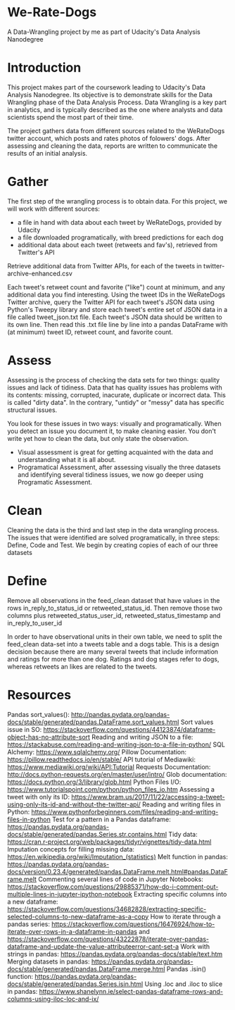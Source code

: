 # We-Rate-Dogs
A Data-Wrangling project by me as part of Udacity's Data Analysis Nanodegree
# Introduction
This project makes part of the coursework leading to Udacity's Data Analysis Nanodegree. Its objective is to demonstrate skills for the Data Wrangling phase of the Data Analysis Process. Data Wrangling is a key part in analytics, and is typically described as the one where analysts and data scientists spend the most part of their time.

The project gathers data from different sources related to the WeRateDogs twitter account, which posts and rates photos of folowers' dogs. After assessing and cleaning the data, reports are written to communicate the results of an initial analysis.
# Gather
The first step of the wrangling process is to obtain data. For this project, we will work with different sources:

- a file in hand with data about each tweet by WeRateDogs, provided by Udacity
- a file downloaded programatically, with breed predictions for each dog
- additional data about each tweet (retweets and fav's), retrieved from Twitter's API

Retrieve additional data from Twitter APIs, for each of the tweets in twitter-archive-enhanced.csv

Each tweet's retweet count and favorite ("like") count at minimum, and any additional data you find interesting. Using the tweet IDs in the WeRateDogs Twitter archive, query the Twitter API for each tweet's JSON data using Python's Tweepy library and store each tweet's entire set of JSON data in a file called tweet_json.txt file. Each tweet's JSON data should be written to its own line. Then read this .txt file line by line into a pandas DataFrame with (at minimum) tweet ID, retweet count, and favorite count.

# Assess
Assessing is the process of checking the data sets for two things: quality issues and lack of tidiness. Data that has quality issues has problems with its contents: missing, corrupted, inacurate, duplicate or incorrect data. This is called "dirty data". In the contrary, "untidy" or "messy" data has specific structural issues.

You look for these issues in two ways: visually and programatically. When you detect an issue you document it, to make cleaning easier. You don't write yet how to clean the data, but only state the observation.

- Visual assessment is great for getting acquainted with the data and understanding what it is all about.
- Programatical Assessment, after assessing visually the three datasets and identifying several tidiness issues, we now go deeper using Programatic Assessment.

# Clean
Cleaning the data is the third and last step in the data wrangling process. The issues that were identified are solved programatically, in three steps: Define, Code and Test. We begin by creating copies of each of our three datasets

# Define
Remove all observations in the feed_clean dataset that have values in the rows in_reply_to_status_id or retweeted_status_id. Then remove those two columns plus retweeted_status_user_id, retweeted_status_timestamp and in_reply_to_user_id

In order to have observational units in their own table, we need to split the feed_clean data-set into a tweets table and a dogs table. This is a design decision because there are many several tweets that include information and ratings for more than one dog. Ratings and dog stages refer to dogs, whereas retweets an likes are related to the tweets.

# Resources
Pandas sort_values(): http://pandas.pydata.org/pandas-docs/stable/generated/pandas.DataFrame.sort_values.html
Sort values issue in SO: https://stackoverflow.com/questions/44123874/dataframe-object-has-no-attribute-sort
Reading and writing JSON to a file: https://stackabuse.com/reading-and-writing-json-to-a-file-in-python/
SQL Alchemy: https://www.sqlalchemy.org/
Pillow Documentation: https://pillow.readthedocs.io/en/stable/
API tutorial of Mediawiki: https://www.mediawiki.org/wiki/API:Tutorial
Requests Documentation: http://docs.python-requests.org/en/master/user/intro/
Glob documentation: https://docs.python.org/3/library/glob.html
Python Files I/O: https://www.tutorialspoint.com/python/python_files_io.htm
Assessing a tweet with only its ID: https://www.bram.us/2017/11/22/accessing-a-tweet-using-only-its-id-and-without-the-twitter-api/
Reading and writing files in Python: https://www.pythonforbeginners.com/files/reading-and-writing-files-in-python
Test for a pattern in a Pandas dataframe: https://pandas.pydata.org/pandas-docs/stable/generated/pandas.Series.str.contains.html
Tidy data: https://cran.r-project.org/web/packages/tidyr/vignettes/tidy-data.html
Imputation concepts for filling missing data: https://en.wikipedia.org/wiki/Imputation_(statistics)
Melt function in pandas: https://pandas.pydata.org/pandas-docs/version/0.23.4/generated/pandas.DataFrame.melt.html#pandas.DataFrame.melt
Commenting several lines of code in Jupyter Notebooks: https://stackoverflow.com/questions/29885371/how-do-i-comment-out-multiple-lines-in-jupyter-ipython-notebook
Extracting specific columns into a new dataframe: https://stackoverflow.com/questions/34682828/extracting-specific-selected-columns-to-new-dataframe-as-a-copy
How to iterate through a pandas series: https://stackoverflow.com/questions/16476924/how-to-iterate-over-rows-in-a-dataframe-in-pandas and https://stackoverflow.com/questions/43222878/iterate-over-pandas-dataframe-and-update-the-value-attributeerror-cant-set-a
Work with strings in pandas: https://pandas.pydata.org/pandas-docs/stable/text.htm
Merging datasets in pandas: https://pandas.pydata.org/pandas-docs/stable/generated/pandas.DataFrame.merge.html
Pandas .isin() function: https://pandas.pydata.org/pandas-docs/stable/generated/pandas.Series.isin.html
Using .loc and .iloc to slice in pandas: https://www.shanelynn.ie/select-pandas-dataframe-rows-and-columns-using-iloc-loc-and-ix/
